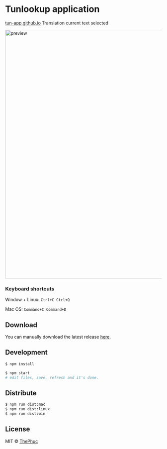 # Tunlookup application

[tun-app.github.io](https://tun-app.github.io) Translation current text selected

<img src="https://gitlab.com/nguyenthephuc/tun-translator/raw/master/screen.png" width="800" alt="preview"/>

### Keyboard shortcuts

Window + Linux: `Ctrl+C Ctrl+Q`

Mac OS: `Command+C Command+D`

## Download

You can manually download the latest release [here](https://github.com/tun-app/tun-lookup/releases/).

## Development

```bash
$ npm install

$ npm start
# edit files, save, refresh and it's done.
```

## Distribute

```bash
$ npm run dist:mac
$ npm run dist:linux
$ npm run dist:win
```

## License

MIT &copy; [ThePhuc](https://gitlab.com/nguyenthephuc)

